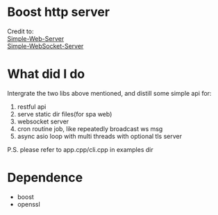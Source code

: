 # Boost http server

Credit to:   
[Simple-Web-Server](https://gitlab.com/eidheim/Simple-Web-Server.git)  
[Simple-WebSocket-Server](https://gitlab.com/eidheim/Simple-WebSocket-Server.git)  

# What did I do

Intergrate the two libs above mentioned, and distill some simple api for:

1. restful api
2. serve static dir files(for spa web)
3. websocket server
4. cron routine job, like repeatedly broadcast ws msg
5. async asio loop with multi threads with optional tls server

P.S. please refer to app.cpp/cli.cpp in examples dir

# Dependence

- boost
- openssl


